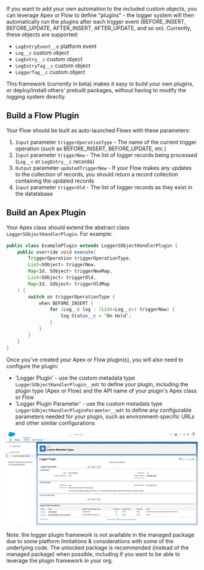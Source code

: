 If you want to add your own automation to the included custom objects, you can leverage Apex or Flow to define "plugins" - the logger system will then automatically run the plugins after each trigger event (BEFORE_INSERT, BEFORE_UPDATE, AFTER_INSERT, AFTER_UPDATE, and so on). Currently, these objects are supported:

-   `LogEntryEvent__e` platform event
-   `Log__c` custom object
-   `LogEntry__c` custom object
-   `LogEntryTag__c` custom object
-   `LoggerTag__c` custom object

This framework (currently in beta) makes it easy to build your own plugins, or deploy/install others' prebuilt packages, without having to modify the logging system directly.

## Build a Flow Plugin

Your Flow should be built as auto-launched Flows with these parameters:

1. `Input` parameter `triggerOperationType` - The name of the current trigger operation (such as BEFORE_INSERT, BEFORE_UPDATE, etc.)
2. `Input` parameter `triggerNew` - The list of logger records being processed (`Log__c` or `LogEntry__c` records)
3. `Output` parameter `updatedTriggerNew` - If your Flow makes any updates to the collection of records, you should return a record collection containing the updated records
4. `Input` parameter `triggerOld` - The list of logger records as they exist in the datatabase

## Build an Apex Plugin

Your Apex class should extend the abstract class `LoggerSObjectHandlerPlugin`. For example:

```java
public class ExamplePlugin extends LoggerSObjectHandlerPlugin {
    public override void execute(
        TriggerOperation triggerOperationType,
        List<SObject> triggerNew,
        Map<Id, SObject> triggerNewMap,
        List<SObject> triggerOld,
        Map<Id, SObject> triggerOldMap
    ) {
        switch on triggerOperationType {
            when BEFORE_INSERT {
                for (Log__c log : (List<Log__c>) triggerNew) {
                    log.Status__c = 'On Hold';
                }
            }
        }
    }
}

```

Once you've created your Apex or Flow plugin(s), you will also need to configure the plugin:

-   'Logger Plugin' - use the custom metadata type `LoggerSObjectHandlerPlugin__mdt` to define your plugin, including the plugin type (Apex or Flow) and the API name of your plugin's Apex class or Flow
-   'Logger Plugin Parameter' - use the custom metadata type `LoggerSObjectHandlerPluginParameter__mdt` to define any configurable parameters needed for your plugin, such as environment-specific URLs and other similar configurations

![Logger plugin: configuration](./images/slack-plugin-configuration.png)

Note: the logger plugin framework is not available in the managed package due to some platform limitations & considerations with some of the underlying code. The unlocked package is recommended (instead of the managed package) when possible, including if you want to be able to leverage the plugin framework in your org.
